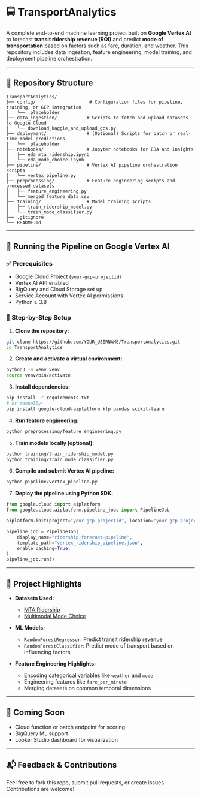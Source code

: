 
# 🚍 TransportAnalytics

A complete end-to-end machine learning project built on **Google Vertex AI** to forecast **transit ridership revenue (ROI)** and predict **mode of transportation** based on factors such as fare, duration, and weather. This repository includes data ingestion, feature engineering, model training, and deployment pipeline orchestration.

---

## 📁 Repository Structure

```
TransportAnalytics/
├── config/                    # Configuration files for pipeline, training, or GCP integration
│   └── .placeholder
├── data_ingestion/           # Scripts to fetch and upload datasets to Google Cloud
│   └── download_kaggle_and_upload_gcs.py
├── deployment/               # (Optional) Scripts for batch or real-time model predictions
│   └── .placeholder
├── notebooks/                # Jupyter notebooks for EDA and insights
│   ├── eda_mta_ridership.ipynb
│   └── eda_mode_choice.ipynb
├── pipeline/                 # Vertex AI pipeline orchestration scripts
│   └── vertex_pipeline.py
├── preprocessing/            # Feature engineering scripts and processed datasets
│   ├── feature_engineering.py
│   └── merged_feature_data.csv
├── training/                 # Model training scripts
│   ├── train_ridership_model.py
│   └── train_mode_classifier.py
├── .gitignore
└── README.md
```

---

## 🚀 Running the Pipeline on Google Vertex AI

### ✅ Prerequisites

- Google Cloud Project (`your-gcp-projectid`)
- Vertex AI API enabled
- BigQuery and Cloud Storage set up
- Service Account with Vertex AI permissions
- Python ≥ 3.8

### 🔧 Step-by-Step Setup

1. **Clone the repository:**
```bash
git clone https://github.com/YOUR_USERNAME/TransportAnalytics.git
cd TransportAnalytics
```

2. **Create and activate a virtual environment:**
```bash
python3 -m venv venv
source venv/bin/activate
```

3. **Install dependencies:**
```bash
pip install -r requirements.txt
# or manually:
pip install google-cloud-aiplatform kfp pandas scikit-learn
```

4. **Run feature engineering:**
```bash
python preprocessing/feature_engineering.py
```

5. **Train models locally (optional):**
```bash
python training/train_ridership_model.py
python training/train_mode_classifier.py
```

6. **Compile and submit Vertex AI pipeline:**
```bash
python pipeline/vertex_pipeline.py
```

7. **Deploy the pipeline using Python SDK:**
```python
from google.cloud import aiplatform
from google.cloud.aiplatform.pipeline_jobs import PipelineJob

aiplatform.init(project="your-gcp-projectid", location="your-gcp-project-location")

pipeline_job = PipelineJob(
    display_name="ridership-forecast-pipeline",
    template_path="vertex_ridership_pipeline.json",
    enable_caching=True,
)
pipeline_job.run()
```

---

## 🧠 Project Highlights

- **Datasets Used:**
  - [MTA Ridership](https://www.kaggle.com/datasets/princehobby/metropolitan-transportation-authority-mta-datasets)
  - [Multimodal Mode Choice](https://www.kaggle.com/datasets/merdelic/dataset-for-multimodal-transport-analytics)

- **ML Models:**
  - `RandomForestRegressor`: Predict transit ridership revenue
  - `RandomForestClassifier`: Predict mode of transport based on influencing factors

- **Feature Engineering Highlights:**
  - Encoding categorical variables like `weather` and `mode`
  - Engineering features like `fare_per_minute`
  - Merging datasets on common temporal dimensions

---

## 🧩 Coming Soon
- Cloud function or batch endpoint for scoring
- BigQuery ML support
- Looker Studio dashboard for visualization

---

## 📬 Feedback & Contributions
Feel free to fork this repo, submit pull requests, or create issues. Contributions are welcome!

